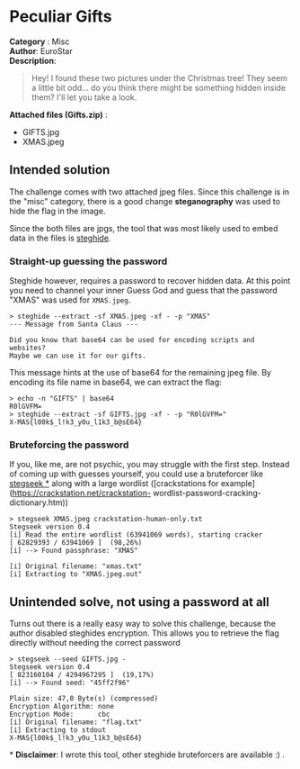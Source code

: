 # Peculiar Gifts  
**Category** : Misc  
**Author**: EuroStar  
**Description**:  
> Hey! I found these two pictures under the Christmas tree! They seem a little
> bit odd... do you think there might be something hidden inside them? I'll
> let you take a look.  

**Attached files (Gifts.zip)** :  
* GIFTS.jpg  
* XMAS.jpeg

## Intended solution  
The challenge comes with two attached jpeg files. Since this challenge is in
the "misc" category, there is a good change **steganography** was used to hide
the flag in the image.  
  
Since the both files are jpgs, the tool that was most likely used to embed
data in the files is [steghide](http://steghide.sourceforge.net/).  

### Straight-up guessing the password  
  
Steghide however, requires a password to recover hidden data. At this point
you need to channel your inner Guess God and guess that the password "XMAS"
was used for `XMAS.jpeg`.

```  
> steghide --extract -sf XMAS.jpeg -xf - -p "XMAS"  
--- Message from Santa Claus ---

Did you know that base64 can be used for encoding scripts and websites?  
Maybe we can use it for our gifts.  
```

This message hints at the use of base64 for the remaining jpeg file. By
encoding its file name in base64, we can extract the flag:  
```  
> echo -n "GIFTS" | base64  
R0lGVFM=  
> steghide --extract -sf GIFTS.jpg -xf - -p "R0lGVFM="  
X-MAS{l00k$_l!k3_y0u_l1k3_b@sE64}  
```

### Bruteforcing the password

If you, like me, are not psychic, you may struggle with the first step.
Instead of coming up with guesses yourself, you could use a bruteforcer like
[stegseek *](https://github.com/RickdeJager/stegseek) along with a large
wordlist ([crackstations for example](https://crackstation.net/crackstation-
wordlist-password-cracking-dictionary.htm))  
```  
> stegseek XMAS.jpeg crackstation-human-only.txt  
Stegseek version 0.4  
[i] Read the entire wordlist (63941069 words), starting cracker  
[ 62829393 / 63941069 ]  (98,26%)  
[i] --> Found passphrase: "XMAS"

[i] Original filename: "xmas.txt"  
[i] Extracting to "XMAS.jpeg.out"  
```

## Unintended solve, not using a password at all

Turns out there is a really easy way to solve this challenge, because the
author disabled steghides encryption. This allows you to retrieve the flag
directly without needing the correct password  
  
```  
> stegseek --seed GIFTS.jpg -  
Stegseek version 0.4  
[ 823160104 / 4294967295 ]  (19,17%)  
[i] --> Found seed: "45ff2f96"

Plain size: 47,0 Byte(s) (compressed)  
Encryption Algorithm: none  
Encryption Mode:      cbc  
[i] Original filename: "flag.txt"  
[i] Extracting to stdout  
X-MAS{l00k$_l!k3_y0u_l1k3_b@sE64}  
```

\* **Disclaimer**: I wrote this tool, other steghide bruteforcers are
available :) .